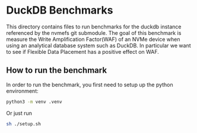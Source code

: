 # DuckDB Benchmarks

This directory contains files to run benchmarks for the duckdb instance referenced by the nvmefs git submodule. The goal of this benchmark is measure the Write Amplification Factor(WAF) of an NVMe device when using an analytical database system such as DuckDB. In particular we want to see if Flexible Data Placement has a positive effect on WAF. 

## How to run the benchmark

In order to run the benchmark, you first need to setup up the python environment:

```sh
python3 -m venv .venv
```

Or just run 

```sh
sh ./setup.sh
```


